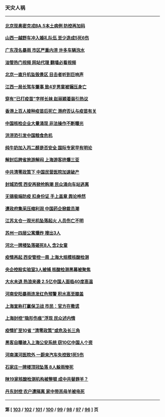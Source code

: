 ### 天灾人祸
---
#### [北京现奥密克戎BA.5本土病例 防控再加码](../../pages/ncid280/n13775561.md?07080045) 
#### [山西一越野车冲入婚礼队伍 至少造成5死6伤](../../pages/ncid280/n13775536.md?07080045) 
#### [广东茂名暴雨 市区严重内涝 许多车辆泡水](../../pages/ncid280/n13775473.md?07080045) 
#### [油管热门视频 网站代理 翻墙必看视频](http://209.222.30.114:81/youtube.html?07080045)
#### [北京一直升机坠毁景区 目击者听到巨响声](../../pages/ncid280/n13775404.md?07080045) 
#### [江西一局长驾车肇事 致4岁男童被辗压身亡](../../pages/ncid280/n13775326.md?07080045) 
#### [穿有“已打疫苗”字样长袜 赵丽颖着装引热议](../../pages/ncid280/n13775080.md?07080045) 
#### [香港上百人接种疫苗后死亡 港府否认与疫苗有关](../../pages/ncid280/n13775208.md?07080045) 
#### [中国核检企业大量涌现 非法操作不断曝光](../../pages/ncid280/n13775207.md?07080045) 
#### [洪涝恐引发中国粮食危机](../../pages/ncid280/n13775159.md?07080045) 
#### [纯牛奶加入丙二醇是否安全 国际专家早有明论](../../pages/ncid280/n13774980.md?07080045) 
#### [解封后跨省旅游解闷 上海游客挤爆三亚](../../pages/ncid280/n13774985.md?07080045) 
#### [中共清零政策下 中国民营医院加速破产](../../pages/ncid280/n13774881.md?07080045) 
#### [封城恐慌 西安再掀抢购潮 民众涌向车站逃离](../../pages/ncid280/n13775043.md?07080045) 
#### [无锡极端防疫 扣身份证 手上盖章 舆论哗然](../../pages/ncid280/n13774913.md?07080045) 
#### [遭政府集采压缩利润 中国药企掀裁员潮](../../pages/ncid280/n13774969.md?07080045) 
#### [江苏太仓一观光机坠落起火 人员伤亡不明](../../pages/ncid280/n13774807.md?07080045) 
#### [苏州一四层公寓爆炸 搜出3人](../../pages/ncid280/n13774770.md?07080045) 
#### [河北一牌楼坠落砸死8人 含2女童](../../pages/ncid280/n13774733.md?07080045) 
#### [疫情再起 西安管控一周 上海大规模核酸检测](../../pages/ncid280/n13774283.md?07080045) 
#### [央企控股实验室3人被捕 核酸检测黑幕被聚焦](../../pages/ncid280/n13774152.md?07080045) 
#### [大水未退 热浪来袭 2.5亿中国人面临40度高温](../../pages/ncid280/n13774061.md?07080045) 
#### [河南安阳暴雨连发红色预警 积水高至膝盖](../../pages/ncid280/n13774003.md?07080045) 
#### [上海宣称打赢保卫战 市民：官方在撒谎](../../pages/ncid280/n13773851.md?07080045) 
#### [上海封控“隐形伤痕”浮现 民众述内情](../../pages/ncid280/n13773324.md?07080045) 
#### [疫情扩至10省 “清零政策”或危及长三角](../../pages/ncid280/n13773328.md?07080045) 
#### [黑客自曝骇入上海公安系统 窃10亿中国人个资](../../pages/ncid280/n13773395.md?07080045) 
#### [河南漯河医院外 一蔚来汽车失控致1死5伤](../../pages/ncid280/n13773263.md?07080045) 
#### [石家庄一牌楼顶冠坠落 8人躲雨惨死](../../pages/ncid280/n13772948.md?07080045) 
#### [陕19家核酸检测机构被整顿 成中共替罪羊？](../../pages/ncid280/n13772816.md?07080045) 
#### [丹东封控 农户遭隔离 家中带羔母羊被电死](../../pages/ncid280/n13772757.md?07080045) 

---
#### 第 [ [103](./103.md?07080045) / [102](./102.md?07080045) / [101](./101.md?07080045) / [100](./100.md?07080045) / [99](./99.md?07080045) / [98](./98.md?07080045) / [97](./97.md?07080045) / [96](./96.md?07080045) ] 页
